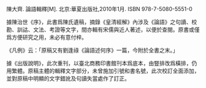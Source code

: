 陳大齊. 論語輯釋[M]. 北京:華夏出版社,2010年1月. ISBN 978-7-5080-5551-0

據陳治世《序》，此書爲陳氏遺稿，摘錄《皇清經解》內涉及《論語》之句讀、校勘、訓詁、文法、考證等文字，間亦輯有宋儒與近人著述，以便於查閱。原書或僅爲方便研究之用，未必有意付梓。

《凡例》云：「原稿又有劉逢祿《論語述何序》一篇，今附於全書之末。」

據《出版說明》，此次重刊，以臺北商務印書館刊本爲底本，由豎排改爲橫排，仍用繁體。原稿主體的輯釋文字部分，未曾施加引號和書名號，此次校訂全面添加，並對原稿中明顯的文字錯訛及句讀失當處作了訂正。
